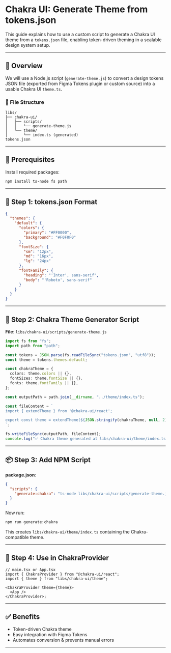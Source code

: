 # Chakra UI: Generate Theme from tokens.json

This guide explains how to use a custom script to generate a Chakra UI theme from a `tokens.json` file, enabling token-driven theming in a scalable design system setup.

---

## 🧾 Overview

We will use a Node.js script (`generate-theme.js`) to convert a design tokens JSON file (exported from Figma Tokens plugin or custom source) into a usable Chakra UI `theme.ts`.

### 📁 File Structure

```
libs/
├── chakra-ui/
│   ├── scripts/
│   │   └── generate-theme.js
│   └── theme/
│       └── index.ts (generated)
tokens.json
```

---

## 🧰 Prerequisites

Install required packages:

```bash
npm install ts-node fs path
```

---

## 🔧 Step 1: tokens.json Format

```json
{
  "themes": {
    "default": {
      "colors": {
        "primary": "#FF0000",
        "background": "#F0F0F0"
      },
      "fontSize": {
        "sm": "12px",
        "md": "16px",
        "lg": "24px"
      },
      "fontFamily": {
        "heading": "'Inter', sans-serif",
        "body": "'Roboto', sans-serif"
      }
    }
  }
}
```

---

## 🔁 Step 2: Chakra Theme Generator Script

**File**: `libs/chakra-ui/scripts/generate-theme.js`

```ts
import fs from "fs";
import path from "path";

const tokens = JSON.parse(fs.readFileSync("tokens.json", "utf8"));
const theme = tokens.themes.default;

const chakraTheme = {
  colors: theme.colors || {},
  fontSizes: theme.fontSize || {},
  fonts: theme.fontFamily || {},
};

const outputPath = path.join(__dirname, "../theme/index.ts");

const fileContent = `
import { extendTheme } from '@chakra-ui/react';

export const theme = extendTheme(${JSON.stringify(chakraTheme, null, 2)});
`;

fs.writeFileSync(outputPath, fileContent);
console.log("✅ Chakra theme generated at libs/chakra-ui/theme/index.ts");
```

---

## 📦 Step 3: Add NPM Script

**package.json**:

```json
{
  "scripts": {
    "generate:chakra": "ts-node libs/chakra-ui/scripts/generate-theme.js"
  }
}
```

Now run:

```bash
npm run generate:chakra
```

This creates `libs/chakra-ui/theme/index.ts` containing the Chakra-compatible theme.

---

## 🧪 Step 4: Use in ChakraProvider

```tsx
// main.tsx or App.tsx
import { ChakraProvider } from "@chakra-ui/react";
import { theme } from "libs/chakra-ui/theme";

<ChakraProvider theme={theme}>
  <App />
</ChakraProvider>;
```

---

## ✅ Benefits

- Token-driven Chakra theme
- Easy integration with Figma Tokens
- Automates conversion & prevents manual errors

---
